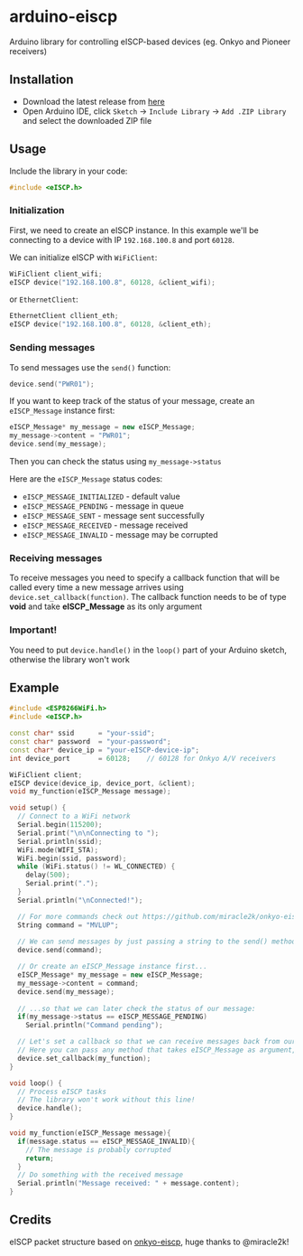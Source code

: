 # arduino-eiscp
Arduino library for controlling eISCP-based devices (eg. Onkyo and Pioneer receivers)
## Installation 
* Download the latest release from [here](https://github.com/krygacz/arduino-eiscp/releases)
* Open Arduino IDE, click ```Sketch``` -> ```Include Library``` -> ```Add .ZIP Library``` and select the downloaded ZIP file
## Usage
Include the library in your code:
```c++
#include <eISCP.h>
```
### Initialization
First, we need to create an eISCP instance. 
In this example we'll be connecting to a device with IP ```192.168.100.8```
and port ```60128```.

We can initialize eISCP with ```WiFiClient```:
```c++
WiFiClient client_wifi;
eISCP device("192.168.100.8", 60128, &client_wifi);
```
or ```EthernetClient```:
```c++
EthernetClient cllient_eth;
eISCP device("192.168.100.8", 60128, &client_eth);
```

### Sending messages
To send messages use the ```send()``` function:
```c++
device.send("PWR01");
```
If you want to keep track of the status of your message, create an ```eISCP_Message``` instance first:
```c++
eISCP_Message* my_message = new eISCP_Message;
my_message->content = "PWR01";
device.send(my_message);
```
Then you can check the status using ```my_message->status```

Here are the ```eISCP_Message``` status codes:

* ```eISCP_MESSAGE_INITIALIZED``` - default value
* ```eISCP_MESSAGE_PENDING``` - message in queue
* ```eISCP_MESSAGE_SENT``` - message sent successfully
* ```eISCP_MESSAGE_RECEIVED``` - message received
* ```eISCP_MESSAGE_INVALID``` - message may be corrupted


### Receiving messages
To receive messages you need to specify a callback function that will be called every time a new message arrives using ```device.set_callback(function)```. The callback function needs to be of type **void** and take **eISCP_Message** as its only argument

### Important!
You need to put ```device.handle()``` in the ```loop()``` part of your Arduino sketch, otherwise the library won't work

## Example
```c++
#include <ESP8266WiFi.h>
#include <eISCP.h>

const char* ssid      = "your-ssid";
const char* password  = "your-password";
const char* device_ip = "your-eISCP-device-ip";
int device_port       = 60128;    // 60128 for Onkyo A/V receivers

WiFiClient client;
eISCP device(device_ip, device_port, &client);
void my_function(eISCP_Message message);

void setup() {
  // Connect to a WiFi network
  Serial.begin(115200);
  Serial.print("\n\nConnecting to ");
  Serial.println(ssid);
  WiFi.mode(WIFI_STA);
  WiFi.begin(ssid, password);
  while (WiFi.status() != WL_CONNECTED) {
    delay(500);
    Serial.print(".");
  }
  Serial.println("\nConnected!");

  // For more commands check out https://github.com/miracle2k/onkyo-eiscp/blob/master/eiscp-commands.yaml
  String command = "MVLUP";
  
  // We can send messages by just passing a string to the send() method:
  device.send(command);

  // Or create an eISCP_Message instance first...
  eISCP_Message* my_message = new eISCP_Message;
  my_message->content = command;
  device.send(my_message);
  
  // ...so that we can later check the status of our message:
  if(my_message->status == eISCP_MESSAGE_PENDING)
    Serial.println("Command pending");

  // Let's set a callback so that we can receive messages back from our device
  // Here you can pass any method that takes eISCP_Message as argument, like my_function
  device.set_callback(my_function);
}

void loop() {
  // Process eISCP tasks
  // The library won't work without this line!
  device.handle();
}

void my_function(eISCP_Message message){
  if(message.status == eISCP_MESSAGE_INVALID){
    // The message is probably corrupted
    return;
  }
  // Do something with the received message
  Serial.println("Message received: " + message.content);
}
```
## Credits
eISCP packet structure based on [onkyo-eiscp](https://github.com/miracle2k/onkyo-eiscp), huge thanks to @miracle2k!